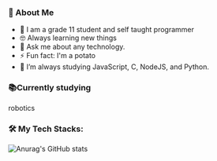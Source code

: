 ### 🧭  About Me

- 🏫 I am a grade 11 student and self taught programmer
- 🤓 Always learning new things
- 💬 Ask me about any technology.
- ⚡ Fun fact: I'm a potato
- 🌱 I’m always studying JavaScript, C, NodeJS, and Python.

### 📚Currently studying
robotics

<h3 align="left">🛠️ My Tech Stacks:</h3>


![Anurag's GitHub stats](https://github-readme-stats.vercel.app/api?username=pbmndz&show_icons=true&theme=radical)


